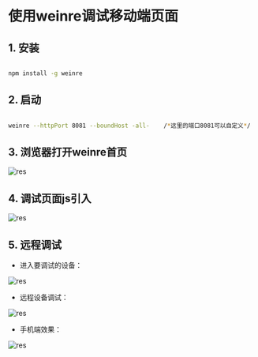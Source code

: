 # 使用weinre调试移动端页面


## 1. 安装

``` bash

npm install -g weinre

```

## 2. 启动

``` bash

weinre --httpPort 8081 --boundHost -all-    /*这里的端口8081可以自定义*/

```

## 3. 浏览器打开weinre首页


![res](http://img.blog.csdn.net/20170205174740856)


## 4. 调试页面js引入

![res](http://img.blog.csdn.net/20170205172425854)


## 5. 远程调试


* 进入要调试的设备：


![res](http://img.blog.csdn.net/20170205172533200)


* 远程设备调试：


![res](http://img.blog.csdn.net/20170205174247802)


* 手机端效果：


![res](http://img.blog.csdn.net/20170205173926041)


